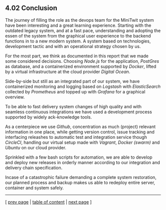 ## 4.02 Conclusion

The journey of filling the role as the devops team for the MiniTwit system have been interesting and a great learning experience. Starting with the outdated legacy system, and at a fast pace, understanding and adopting the essen of the system from the graphical user experience to the backend functions in to a new modern system. A system based on technologies, development tactic and with an operational strategy chosen by us.

For the most part, we think as documented in this report that we made some considered decisions.
Choosing *Node.js* for the application, *PostGres* as database, and a containerized environment supported by *Docker*, lifted by a virtual infrastructure at the cloud provider *Digital Ocean*.

Side-by-side but still as an integrated part of our system, we have containerized monitoring and logging based on *Logstash* with *ElasticSearch* collected by *Prometheus* and topped up with *Grafana* for a graphical overview.

To be able to fast delivery system changes of high quality and with seamless continuous integrations we have used a development process supported by widely ack-knowledge tools.

As a centerpiece we use *Github*, concentration as much (project) relevant information in one place, while getting version control, issue tracking and interfacing releashes to automatic test and integration service though *CircleCI*, handling our virtual setup made with *Vagrant*, *Docker (swarm)* and *Ubuntu* on our cloud provider.

Sprinkled with a few bash scripts for automation, we are able to develop and deploy new releases in orderly manner according to our integration and delivery chain specification.

Incase of a catastrophic failure demanding a complete system restoration, our planned process and backup makes us able to redeploy entire server, container and system safely. 


---
[ [prev page](../chapters/401_current_system_state.md) | [table of content](../table_of_content.md) | [next page](../chapters/500_appendices.md) ]